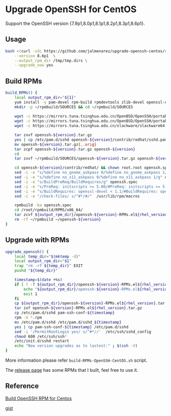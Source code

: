 # Upgrade OpenSSH for CentOS

Support the OpenSSH version {7.9p1,8.0p1,8.1p1,8.2p1,8.3p1,8.6p1}.

## Usage

```bash
bash <(curl -sSL https://github.com/jalmenarez/upgrade-openssh-centos/raw/master/build-RPMs-OpenSSH-CentOS.sh) \
    --version 8.6p1  \
    --output_rpm_dir /tmp/tmp.dirs \
    --upgrade_now yes
```

## Build RPMs

```bash
build_RPMs() {
    local output_rpm_dir="${1}"
    yum install -y pam-devel rpm-build rpmdevtools zlib-devel openssl-devel krb5-devel gcc wget libx11-dev gtk2-devel libXt-devel
    mkdir -p ~/rpmbuild/SOURCES && cd ~/rpmbuild/SOURCES
    
    wget -c https://mirrors.tuna.tsinghua.edu.cn/OpenBSD/OpenSSH/portable/openssh-${version}.tar.gz
    wget -c https://mirrors.tuna.tsinghua.edu.cn/OpenBSD/OpenSSH/portable/openssh-${version}.tar.gz.asc
    wget -c https://mirrors.tuna.tsinghua.edu.cn/slackware/slackware64-current/source/xap/x11-ssh-askpass/x11-ssh-askpass-1.2.4.1.tar.gz

    tar zxvf openssh-${version}.tar.gz
    yes | cp /etc/pam.d/sshd openssh-${version}/contrib/redhat/sshd.pam
    mv openssh-${version}.tar.gz{,.orig}
    tar zcpf openssh-${version}.tar.gz openssh-${version}
    cd
    tar zxvf ~/rpmbuild/SOURCES/openssh-${version}.tar.gz openssh-${version}/contrib/redhat/openssh.spec

    cd openssh-${version}/contrib/redhat/ && chown root.root openssh.spec
    sed -i -e "s/%define no_gnome_askpass 0/%define no_gnome_askpass 1/g" openssh.spec
    sed -i -e "s/%define no_x11_askpass 0/%define no_x11_askpass 1/g" openssh.spec
    sed -i -e "s/BuildPreReq/BuildRequires/g" openssh.spec
    sed -i -e "s/PreReq: initscripts >= 5.00/#PreReq: initscripts >= 5.00/g" openssh.spec
    sed -i -e "s/BuildRequires: openssl-devel < 1.1/#BuildRequires: openssl-devel < 1.1/g" openssh.spec
    sed -i -e "/check-files/ s/^#*/#/"  /usr/lib/rpm/macros

    rpmbuild -ba openssh.spec
    cd /root/rpmbuild/RPMS/x86_64/
    tar zcvf ${output_rpm_dir}/openssh-${version}-RPMs.el${rhel_version}.tar.gz openssh*
    rm -rf ~/rpmbuild ~/openssh-${version}
}
```

## Upgrade with RPMs

```bash
upgrade_openssh() {
    local temp_dir="$(mktemp -d)"
    local output_rpm_dir="$1"
    trap "rm -rf ${temp_dir}" EXIT
    pushd "${temp_dir}"

    timestamp=$(date +%s)
    if [ ! -f ${output_rpm_dir}/openssh-${version}-RPMs.el${rhel_version}.tar.gz ]; then
        echo "${output_rpm_dir}/openssh-${version}-RPMs.el${rhel_version}.tar.gz not exist"
        exit 1
    fi
    cp ${output_rpm_dir}/openssh-${version}-RPMs.el${rhel_version}.tar.gz ./
    tar zxf openssh-${version}-RPMs.el${rhel_version}.tar.gz
    cp /etc/pam.d/sshd pam-ssh-conf-${timestamp}
    rpm -U *.rpm
    mv /etc/pam.d/sshd /etc/pam.d/sshd_${timestamp}
    yes | cp pam-ssh-conf-${timestamp} /etc/pam.d/sshd
    sed -i '/PermitRootLogin yes/ s/^#*//'  /etc/ssh/sshd_config
    chmod 600 /etc/ssh/ssh*
    /etc/init.d/sshd restart
    echo "New version upgrades as to lastest:" ; $(ssh -V)
}
```

More information please refer `build-RPMs-OpenSSH-CentOS.sh` script.

The [release page](https://github.com/jalmenarez/upgrade-openssh-centos/releases) has some RPMs that I built, feel free to use it.

## Reference

[Build OpenSSH RPM for Centos](http://www.arvinep.com/2015/12/building-rpm-openssh-71p1-on-rhelcentos.html)

[gist](https://gist.github.com/tjheeta/654a246d18fea65b2da0)